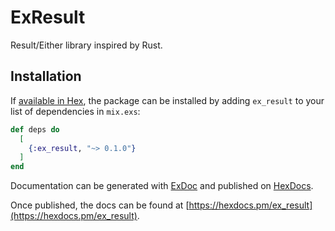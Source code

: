 # ExResult

Result/Either library inspired by Rust.

## Installation

If [available in Hex](https://hex.pm/docs/publish), the package can be installed by adding `ex_result` to your list of dependencies in `mix.exs`:

```elixir
def deps do
  [
    {:ex_result, "~> 0.1.0"}
  ]
end
```

Documentation can be generated with [ExDoc](https://github.com/elixir-lang/ex_doc) and published on [HexDocs](https://hexdocs.pm).

Once published, the docs can be found at [https://hexdocs.pm/ex_result](https://hexdocs.pm/ex_result).
